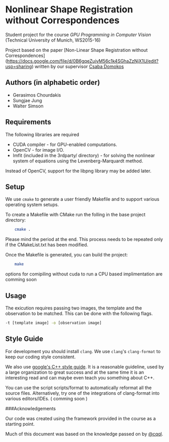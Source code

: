 # Nonlinear Shape Registration without Correspondences
Student project for the course *GPU Programming in Computer Vision* (Technical University of Munich, WS2015-16)


Project based on the paper [Non-Linear Shape Registration without Correspondences] (https://docs.google.com/file/d/0B6gqeZujyM56c1k4SGhaZzNjX1U/edit?usp=sharing) written by our supervisor [Csaba Domokos](https://sites.google.com/site/cdomokosres/home2)

## Authors (in alphabetic order)
- Gerasimos Chourdakis
- Sungjae Jung
- Walter Simson

## Requirements

The following libraries are required

* CUDA compiler - for GPU-enabled computations.
* OpenCV - for image I/O.
* lmfit (included in the 3rdparty/ directory) - for solving the nonlinear system of equations using the Levenberg-Marquardt method.

Instead of OpenCV, support for the libpng library may be added later.

## Setup

We use `cmake` to generate a user friendly Makefile and to support various operating system setups.

To create a Makefile with CMake run the folling in the base project directory:
```sh
    cmake . 
```
Please mind the period at the end. This process needs to be repeated only if the CMakeList.txt has been modified.

Once the Makefile is generated, you can build the project:
```sh
    make
```

options for comipiling without cuda to run a CPU based implimentation are comming soon
## Usage

The exicution requires passing two images, the template and the observation to be matched.  This can be done
with the following flags.

```sh 
-t [template image] -o [observation image]
```

## Style Guide

For development you should install `clang`. We use `clang`'s `clang-format` to keep our coding style consistent.

We also use [google's C++ style guide](http://google.github.io/styleguide/cppguide.html). It
is a reasonable guideline, used by a large organization to great success and at the same time it is an interesting read and can maybe even teach you something about C++.

You can use the script scripts/format to automatically reformat all the source files. Alternatively, try one of the integrations of clang-format into various editors/IDEs. ( comming soon )

###Acknowledgements

Our code was created using the framework provided in the course as a starting point.

Much of this document was based on the knowledge passed on by [@cqql](http://cqql.de).
